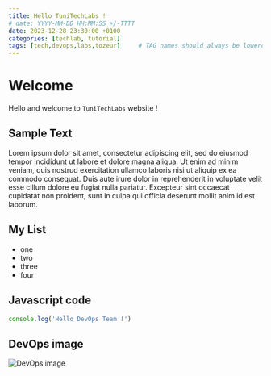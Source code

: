 ```yaml
---
title: Hello TuniTechLabs !
# date: YYYY-MM-DD HH:MM:SS +/-TTTT
date: 2023-12-28 23:30:00 +0100
categories: [techlab, tutorial]
tags: [tech,devops,labs,tozeur]     # TAG names should always be lowercase
---
```


# Welcome
Hello and welcome to `TuniTechLabs` website !

## Sample Text
Lorem ipsum dolor sit amet, consectetur adipiscing elit, sed do eiusmod tempor incididunt ut labore et dolore magna aliqua. Ut enim ad minim veniam, quis nostrud exercitation ullamco laboris nisi ut aliquip ex ea commodo consequat. Duis aute irure dolor in reprehenderit in voluptate velit esse cillum dolore eu fugiat nulla pariatur. Excepteur sint occaecat cupidatat non proident, sunt in culpa qui officia deserunt mollit anim id est laborum.

## My List
* one
* two
* three
* four

## Javascript code
```javascript
console.log('Hello DevOps Team !')
```
## DevOps image
![DevOps image](http://learnests.com/images/online-course/devops_banner.jpg)
